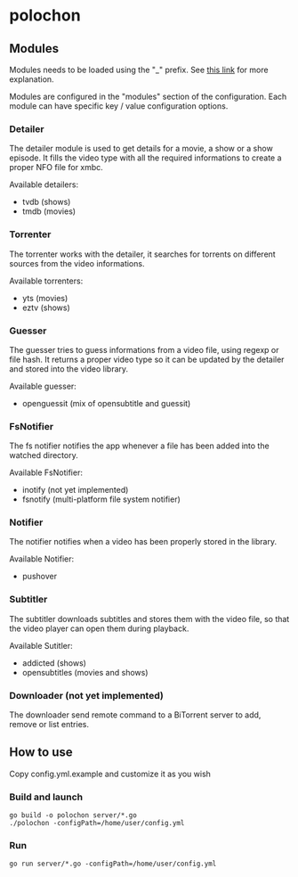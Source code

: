 # polochon

## Modules

Modules needs to be loaded using the "\_" prefix. See [this link](https://golang.org/doc/effective_go.html#blank_import) for more explanation.

Modules are configured in the "modules" section of the configuration. Each module can have specific key / value configuration options.

### Detailer

The detailer module is used to get details for a movie, a show or a show episode. It fills the video type with all the required informations to create a proper NFO file for xmbc.

Available detailers:
* tvdb (shows)
* tmdb (movies)

### Torrenter

The torrenter works with the detailer, it searches for torrents on different sources from the video informations.

Available torrenters:
* yts (movies)
* eztv (shows)

### Guesser

The guesser tries to guess informations from a video file, using regexp or file hash. It returns a proper video type so it can be updated by the detailer and stored into the video library.

Available guesser:
* openguessit (mix of opensubtitle and guessit)

### FsNotifier

The fs notifier notifies the app whenever a file has been added into the watched directory.

Available FsNotifier:
* inotify (not yet implemented)
* fsnotify (multi-platform file system notifier)

### Notifier

The notifier notifies when a video has been properly stored in the library.

Available Notifier:
* pushover

### Subtitler

The subtitler downloads subtitles and stores them with the video file, so that the video player can open them during playback.

Available Sutitler:
* addicted (shows)
* opensubtitles (movies and shows)

### Downloader (not yet implemented)

The downloader send remote command to a BiTorrent server to add, remove or list entries.

## How to use

Copy config.yml.example and customize it as you wish

### Build and launch
```
go build -o polochon server/*.go
./polochon -configPath=/home/user/config.yml
```

### Run
```
go run server/*.go -configPath=/home/user/config.yml
```
